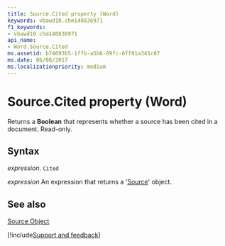 ```yaml
---
title: Source.Cited property (Word)
keywords: vbawd10.chm140836971
f1_keywords:
- vbawd10.chm140836971
api_name:
- Word.Source.Cited
ms.assetid: b74693b5-1ffb-a5b6-09fc-6ff91a345c07
ms.date: 06/08/2017
ms.localizationpriority: medium
---
```



# Source.Cited property (Word)

Returns a **Boolean** that represents whether a source has been cited in a document. Read-only.


## Syntax

_expression_. `Cited`

 _expression_ An expression that returns a '[Source](Word.Source.md)' object.


## See also


[Source Object](Word.Source.md)

[!include[Support and feedback](~/includes/feedback-boilerplate.md)]